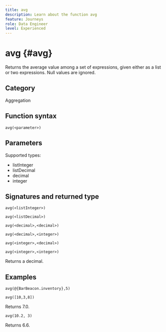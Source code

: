 ```yaml
---
title: avg
description: Learn about the function avg
feature: Journeys
role: Data Engineer
level: Experienced
---
```

# avg {#avg}

Returns the average value among a set of expressions, given either as a list or two expressions. Null values are ignored.


## Category

Aggregation

## Function syntax

`avg(<parameter>)`

## Parameters

Supported types:

* listInteger
* listDecimal
* decimal
* integer

## Signatures and returned type

`avg(<listInteger>)`

`avg(<listDecimal>)`

`avg(<decimal>,<decimal>)`

`avg(<decimal>,<integer>)`

`avg(<integer>,<decimal>)`

`avg(<integer>,<integer>)`

Returns a decimal.

## Examples

`avg(@{BarBeacon.inventory},5)`

`avg([10,3,8])`

Returns 7.0.

`avg(10.2, 3)`

Returns 6.6.
